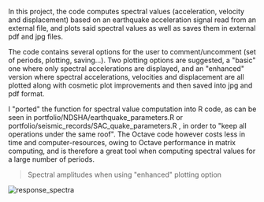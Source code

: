 In this project, the code computes spectral values (acceleration, velocity and displacement) based on an earthquake acceleration signal read from an external file, and plots said spectral values as well as saves them in external pdf and jpg files.

The code contains several options for the user to comment/uncomment (set of periods, plotting, saving...).
Two plotting options are suggested, a "basic" one where only spectral accelerations are displayed, and an "enhanced" version where spectral accelerations, velocities and displacement are all plotted along with cosmetic plot improvements and then saved into jpg and pdf format.

I "ported" the function for spectral value computation into R code, as can be seen in portfolio/NDSHA/earthquake_parameters.R  or portfolio/seismic_records/SAC_quake_parameters.R , in order to "keep all operations under the same roof". The Octave code however costs less in time and computer-resources, owing to Octave performance in matrix computing, and is therefore a great tool when computing spectral values for a large number of periods.


> Spectral amplitudes when using "enhanced" plotting option

![response_spectra](https://user-images.githubusercontent.com/61290423/218084123-997fb4d3-ff8f-43f0-aa08-ead55717604c.jpg)
